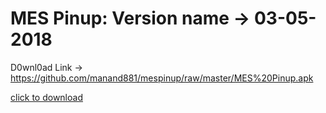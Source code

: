 # MES Pinup: Version name -> 03-05-2018

D0wnl0ad Link -> https://github.com/manand881/mespinup/raw/master/MES%20Pinup.apk

<a title="click to download" href="https://github.com/manand881/mespinup/raw/master/MES%20Pinup.apk">click to download</a>
